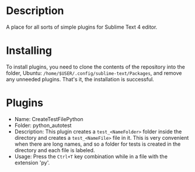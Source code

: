 # Description
A place for all sorts of simple plugins for Sublime Text 4 editor.

# Installing
To install plugins, you need to clone the contents of the repository into the folder, Ubuntu: `/home/$USER/.config/sublime-text/Packages`, and remove any unneeded plugins. That's it, the installation is successful.

# Plugins
- Name: CreateTestFilePython
- Folder: python_autotest
- Description: This plugin creates a `test_<NameFolder>` folder inside the directory and creates a `test_<NameFile>` file in it. This is very convenient when there are long names, and so a folder for tests is created in the directory and each file is labeled.
- Usage: Press the `Ctrl+T` key combination while in a file with the extension 'py'.
